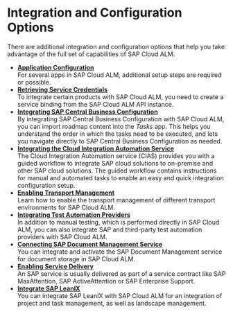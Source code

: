 <!-- loioa4ea6faaf3bb44679325f4a008945dba -->

# Integration and Configuration Options

There are additional integration and configuration options that help you take advantage of the full set of capabilities of SAP Cloud ALM.

-   **[Application Configuration](application-configuration-ce08e9d.md "For several apps in SAP Cloud ALM, additional setup steps are required or
		possible.")**  
For several apps in SAP Cloud ALM, additional setup steps are required or possible.
-   **[Retrieving Service Credentials](retrieving-service-credentials-448f9f1.md "To integrate certain products with SAP Cloud ALM, you need to create a service binding
		from the SAP Cloud ALM API instance.")**  
To integrate certain products with SAP Cloud ALM, you need to create a service binding from the SAP Cloud ALM API instance.
-   **[Integrating SAP Central Business Configuration](integrating-sap-central-business-configuration-e21f915.md "By integrating SAP Central Business Configuration with SAP Cloud ALM, you can import
		roadmap content into the Tasks app. This helps you understand the
		order in which the tasks need to be executed, and lets you navigate directly to SAP Central
		Business Configuration as needed.")**  
By integrating SAP Central Business Configuration with SAP Cloud ALM, you can import roadmap content into the *Tasks* app. This helps you understand the order in which the tasks need to be executed, and lets you navigate directly to SAP Central Business Configuration as needed.
-   **[Integrating the Cloud Integration Automation Service](integrating-the-cloud-integration-automation-service-eafcc2f.md "The Cloud Integration Automation service (CIAS) provides you with a
		guided workflow to integrate SAP cloud solutions to on-premise and other SAP cloud
		solutions. The guided workflow contains instructions for manual and automated tasks to
		enable an easy and quick integration configuration setup.")**  
The Cloud Integration Automation service \(CIAS\) provides you with a guided workflow to integrate SAP cloud solutions to on-premise and other SAP cloud solutions. The guided workflow contains instructions for manual and automated tasks to enable an easy and quick integration configuration setup.
-   **[Enabling Transport Management](enabling-transport-management-4b74b16.md "Learn how to enable the transport management of different transport environments for SAP
		Cloud ALM. ")**  
Learn how to enable the transport management of different transport environments for SAP Cloud ALM.
-   **[Integrating Test Automation Providers](integrating-test-automation-providers-82b04bb.md "In addition to manual testing, which is performed directly in SAP Cloud ALM, you can
		also integrate SAP and third-party test automation providers with SAP Cloud ALM.")**  
In addition to manual testing, which is performed directly in SAP Cloud ALM, you can also integrate SAP and third-party test automation providers with SAP Cloud ALM.
-   **[Connecting SAP Document Management Service](connecting-sap-document-management-service-b788f20.md "You can integrate and activate the SAP Document Management service for
			document storage in SAP Cloud ALM.")**  
You can integrate and activate the SAP Document Management service for document storage in SAP Cloud ALM.
-   **[Enabling Service Delivery](enabling-service-delivery-a1b2494.md "An SAP service is usually delivered as part of a service contract like SAP MaxAttention,
		SAP ActiveAttention or SAP Enterprise Support.")**  
An SAP service is usually delivered as part of a service contract like SAP MaxAttention, SAP ActiveAttention or SAP Enterprise Support.
-   **[Integrate SAP LeanIX](integrate-sap-leanix-ff52464.md "You can integrate SAP LeanIX with SAP Cloud ALM for an integration of project and task
		management, as well as landscape management.")**  
You can integrate SAP LeanIX with SAP Cloud ALM for an integration of project and task management, as well as landscape management.

